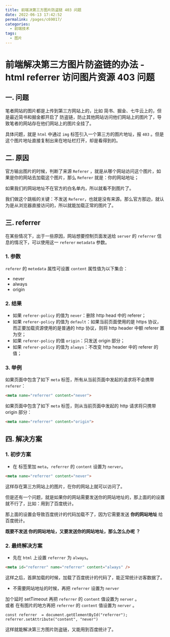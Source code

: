 ```yaml
---
title: 前端决第三方图片防盗链 403 问题
date: 2022-06-13 17:42:52
permalink: /pages/c69017/
categories:
  - 前端技术
tags:
  - 图片
---
```


# 前端解决第三方图片防盗链的办法 - html referrer 访问图片资源 403 问题

##  一. 问题

笔者网站的图片都是上传到第三方网站上的，比如 简书、掘金、七牛云上的，但是最近简书和掘金都开启了 防盗链，防止其他网站访问他们网站上的图片了，导致笔者的网站存在他们网站上的图片全挂了。

具体问题，就是 `html` 中通过 `img` 标签引入一个第三方的图片地址，报 `403` 。但是这个图片地址直接复制出来在地址栏打开，却是看得到的。

## 二. 原因

官方输出图片的时候，判断了来源 `Referer` ，就是从哪个网站访问这个图片，如果是你的网站去加载这个图片，那么 `Referer` 就是：你的网站地址；

如果我们的网站地址不在官方的白名单内，所以就看不到图片了。

我们做这个跳板的关键：不发送 `Referer`，也就是没有来源。那么官方那边，就认为是从浏览器直接访问的，所以就能加载正常的图片了。

## 三. referrer

在某些情况下，出于一些原因，网站想要控制页面发送给 `server` 的 `referrer` 信息的情况下，可以使用这一 `referer` `metadata` 参数。

### 1. 参数

`referer` 的 `metedata` 属性可设置 `content` 属性值为以下集合：

- never
- always
- origin

### 2. 结果

- 如果 `referer-policy` 的值为 `never`：删除 http head 中的 referer；
- 如果 `referer-policy` 的值为 `default`：如果当前页面使用的是 https 协议，而正要加载资源使用的是普通的 http 协议，则将 http header 中额 referer 置为空；
- 如果 `referer-policy` 的值 `origin`：只发送 origin 部分；
- 如果 `referer-policy` 的值为 `always`：不改变 http header 中的 referer 的值；

### 3. 举例

如果页面中包含了如下 `meta` 标签，所有从当前页面中发起的请求将不会携带 `referer`：

```html
<meta name="referrer" content="never">
```

如果页面中包含了如下 `meta` 标签，则从当前页面中发起的 http 请求将只携带 origin 部分：

```html
<meta name="referrer" content="origin">
```

## 四. 解决方案

### 1. 初步方案

- 在 标签里加 `meta`，`referrer` 的 `content` 设置为 `nerver`。

```html
<meta name="referrer" content="never">
```

这样存在第三方网站上的图片，在你的网站上就可以访问了。

但是还有一个问题，就是如果你的网站需要发送你的网站地址的，那上面的的设置就不行了，比如：用到了百度统计。

那上面的设置会导致百度统计的代码加载不了，因为它需要发送 **你的网站地址** 给百度统计。

**既要不发送 你的网站地址，又要发送你的网站地址，那么怎么办呢 ？**

### 2. 最终解决方案

- 先在 `html` 上设置 `referrer` 为 `always`。

```html
<meta id="referrer" name="referrer" content="always" />
```

这样之后，首屏加载的时候，加载了百度统计的代码了，能正常统计访客数据了。

- 不需要网站地址的时候，再把 `referrer` 设置为 `nerver`

加个延时 setTimeout 再把 `referrer` 的 `content` 值设置为 `nerver` 。  
或者 在有图片的地方再把 `referrer` 的 `content` 值设置为 `nerver` 。

```
const referrer  = document.getElementById("referrer");
referrer.setAttribute("content", "never")
```

这样就能解决第三方图片防盗链，又能用到百度统计了。

